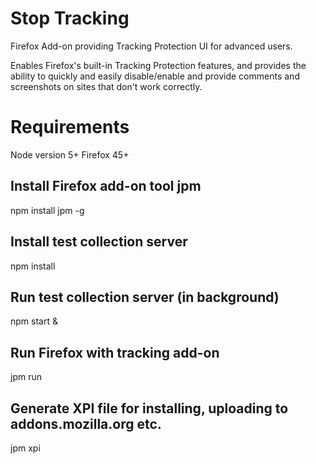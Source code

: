# Stop Tracking
Firefox Add-on providing Tracking Protection UI for advanced users.

Enables Firefox's built-in Tracking Protection features, and provides
the ability to quickly and easily disable/enable and provide comments
and screenshots on sites that don't work correctly.

# Requirements

  Node version 5+
  Firefox 45+

## Install Firefox add-on tool jpm
  npm install jpm -g

## Install test collection server
  npm install

## Run test collection server (in background)
  npm start &

## Run Firefox with tracking add-on
  jpm run

## Generate XPI file for installing, uploading to addons.mozilla.org etc.
  jpm xpi

